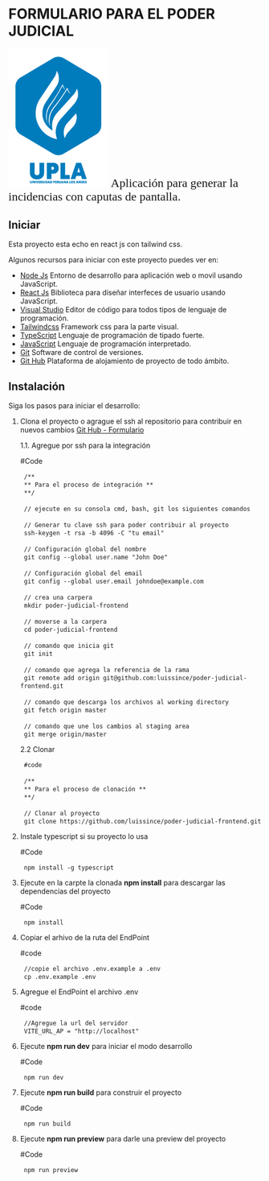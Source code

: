 <link href="src/assets/css/markdown.css" rel="stylesheet"></link>

# FORMULARIO PARA EL PODER JUDICIAL

<!-- ![IMAGES DE GO LANG](images/ladder.svg) -->
<img src="src/assets/images/logo_upla.svg" alt="Imagen go" width="200" />

<font size="5" face="Qwitcher Grypen">
Aplicación para generar la incidencias con caputas de pantalla.
</font>

## Iniciar

Esta proyecto esta echo en react js con tailwind css.

Algunos recursos para iniciar con este proyecto puedes ver en:

- [Node Js](https://nodejs.org/es/) Entorno de desarrollo para aplicación web o movil usando JavaScript.
- [React Js](https://reactjs.org/) Biblioteca para diseñar interfeces de usuario usando JavaScript.
- [Visual Studio](https://code.visualstudio.com/) Editor de código para todos tipos de lenguaje de programación.
- [Tailwindcss](https://tailwindcss.com/) Framework css para la parte visual.
- [TypeScript](https://www.typescriptlang.org/) Lenguaje de programación de tipado fuerte.
- [JavaScript](https://developer.mozilla.org/es/docs/Web/JavaScript) Lenguaje de programación interpretado.
- [Git](https://git-scm.com/) Software de control de versiones.
- [Git Hub](https://github.com/) Plataforma de alojamiento de proyecto de todo ámbito.

## Instalación

Siga los pasos para iniciar el desarrollo:

1. Clona el proyecto o agrague el ssh al repositorio para contribuir en nuevos cambios [Git Hub - Formulario](https://github.com/luissince/poder-judicial-frontend)

    1.1. Agregue por ssh para la integración

    #Code

        /** 
        ** Para el proceso de integración **
        **/

        // ejecute en su consola cmd, bash, git los siguientes comandos
        
        // Generar tu clave ssh para poder contribuir al proyecto
        ssh-keygen -t rsa -b 4096 -C "tu email"

        // Configuración global del nombre
        git config --global user.name "John Doe"

        // Configuración global del email
        git config --global user.email johndoe@example.com

        // crea una carpera
        mkdir poder-judicial-frontend

        // moverse a la carpera
        cd poder-judicial-frontend
        
        // comando que inicia git
        git init

        // comando que agrega la referencia de la rama
        git remote add origin git@github.com:luissince/poder-judicial-frontend.git
    
        // comando que descarga los archivos al working directory
        git fetch origin master
        
        // comando que une los cambios al staging area
        git merge origin/master

    2.2 Clonar

        #code

        /** 
        ** Para el proceso de clonación **
        **/

        // Clonar al proyecto
        git clone https://github.com/luissince/poder-judicial-frontend.git

2. Instale typescript si su proyecto lo usa

    #Code

        npm install -g typescript

3. Ejecute en la carpte la clonada **npm install** para descargar las dependencias del proyecto

    #Code

        npm install

4. Copiar el arhivo de la ruta del EndPoint

    #code

        //copie el archivo .env.example a .env 
        cp .env.example .env

5. Agregue el EndPoint el archivo .env 

    #code

        //Agregue la url del servidor
        VITE_URL_AP = "http://localhost"

6. Ejecute **npm run dev** para iniciar el modo desarrollo    

    #Code

        npm run dev

7. Ejecute **npm run build** para construir el proyecto

    #Code

        npm run build

8. Ejecute **npm run preview** para darle una preview del proyecto

    #Code

        npm run preview